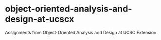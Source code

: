 # object-oriented-analysis-and-design-at-ucscx
Assignments from Object-Oriented Analysis and Design at UCSC Extension
